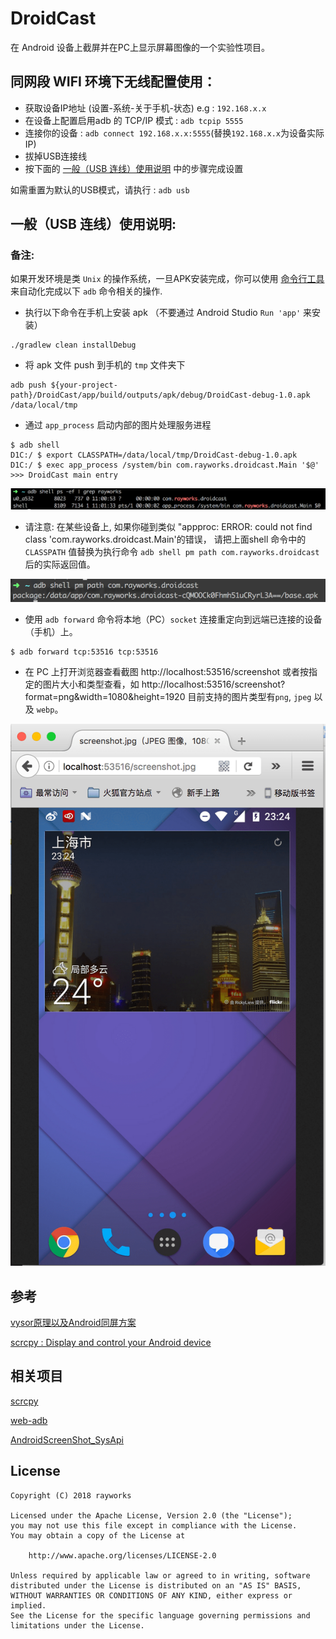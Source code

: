 # DroidCast
在 Android 设备上截屏并在PC上显示屏幕图像的一个实验性项目。

## 同网段 WIFI 环境下无线配置使用：
* 获取设备IP地址 (设置-系统-关于手机-状态) e.g : `192.168.x.x`
* 在设备上配置启用adb 的 TCP/IP 模式 : `adb tcpip 5555`
* 连接你的设备 : `adb connect 192.168.x.x:5555`(替换`192.168.x.x`为设备实际IP)
* 拔掉USB连接线
* 按下面的 [一般（USB 连线）使用说明](#usage) 中的步骤完成设置

如需重置为默认的USB模式，请执行 : `adb usb`

<h2 id="usage">一般（USB 连线）使用说明:</h2>

### 备注:
如果开发环境是类 `Unix` 的操作系统，一旦APK安装完成，你可以使用 [命令行工具](/cmd_tool/cmd_runner.c#L263) 来自动化完成以下 `adb` 命令相关的操作.


* 执行以下命令在手机上安装 apk （不要通过 Android Studio  `Run 'app'` 来安装）

```
./gradlew clean installDebug
```

* 将 apk 文件 push 到手机的 `tmp` 文件夹下
```
adb push ${your-project-path}/DroidCast/app/build/outputs/apk/debug/DroidCast-debug-1.0.apk /data/local/tmp
```

* 通过 `app_process` 启动内部的图片处理服务进程
```
$ adb shell
D1C:/ $ export CLASSPATH=/data/local/tmp/DroidCast-debug-1.0.apk
D1C:/ $ exec app_process /system/bin com.rayworks.droidcast.Main '$@'
>>> DroidCast main entry
```

![](/process_main.png)

* 请注意: 在某些设备上, 如果你碰到类似 "appproc: ERROR: could not find class 'com.rayworks.droidcast.Main'的错误，
请把上面shell 命令中的 `CLASSPATH` 值替换为执行命令 `adb shell pm path com.rayworks.droidcast` 后的实际返回值。

![](/apk_src_path.png)

* 使用 `adb forward` 命令将本地（PC）`socket` 连接重定向到远端已连接的设备（手机）上。
```
$ adb forward tcp:53516 tcp:53516
```

* 在 PC 上打开浏览器查看截图
http://localhost:53516/screenshot
或者按指定的图片大小和类型查看，如
http://localhost:53516/screenshot?format=png&width=1080&height=1920
  目前支持的图片类型有`png`, `jpeg` 以及 `webp`。

 ![](/screen-shot.png)


## 参考

[vysor原理以及Android同屏方案](http://zke1ev3n.me/2016/07/02/vysor%E5%8E%9F%E7%90%86%E4%BB%A5%E5%8F%8AAndroid%E5%90%8C%E5%B1%8F%E6%96%B9%E6%A1%88/)

[scrcpy : Display and control your Android device](https://github.com/Genymobile/scrcpy)

## 相关项目

[scrcpy](https://github.com/Genymobile/scrcpy)

[web-adb](https://github.com/mfinkle/web-adb)

[AndroidScreenShot_SysApi](https://github.com/weizongwei5/AndroidScreenShot_SysApi)

## License

```
Copyright (C) 2018 rayworks

Licensed under the Apache License, Version 2.0 (the "License");
you may not use this file except in compliance with the License.
You may obtain a copy of the License at

    http://www.apache.org/licenses/LICENSE-2.0

Unless required by applicable law or agreed to in writing, software
distributed under the License is distributed on an "AS IS" BASIS,
WITHOUT WARRANTIES OR CONDITIONS OF ANY KIND, either express or implied.
See the License for the specific language governing permissions and
limitations under the License.
```


